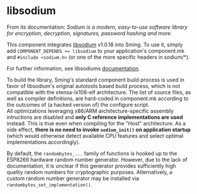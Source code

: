 # libsodium

From its documentation: *Sodium is a modern, easy-to-use software library for encryption, decryption, signatures, password hashing and more.*

This component integrates [libsodium](https://github.com/jedisct1/libsodium) v1.0.18 into Sming. To use it, simply add `COMPONENT_DEPENDS += libsodium` to your application's component.mk and `#include <sodium.h>` (or one of the more specific headers in sodium/*).

For further information, see libsodiums [documentation](https://libsodium.gitbook.io/doc/).

To build the library, Sming's standard component build process is used in favor of libsodium's original autotools based build process, which is not compatible with the xtensa-lx106-elf architecture. The list of source files, as well as compiler definitions, are hard-coded in component.mk according to the outcomes of (a hacked version of) the configure script.  
All optimizations leveraging x86/ARM architecture-specific assembly intructions are disabled and **only C reference implementations are used** instead. This is true even when compiling for the "Host" architecture.
As a side effect, **there is no need to invoke `sodium_init()` on application startup** (which would otherwise detect available CPU features and select optimal implementations accordingly). 

By default, the `randombytes_...` family of  functions is hooked up to the ESP8266 hardware random number generator. However, due to the lack of documentation, it is unclear if this generator provides sufficiently high quality random numbers for cryptographic purposes. Alternatively, a custom random number generator may be installed via `randombytes_set_implementation()`.



